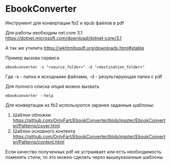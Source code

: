 # EbookConverter
Инструмент для конвертации fb2 и epub файлов в pdf

Для работы необходим net.core 3.1 https://dotnet.microsoft.com/download/dotnet-core/3.1

А так же утилита https://wkhtmltopdf.org/downloads.html#stable

Пример вызова сервиса
```
ebookconverter -s "<source_folder>" -d "<destination_folder>"
```
Где -s - папка и исходными файлами, -d - результирующая папка с pdf

Для полного списка опций можно вызвать 

```
ebookconverter --help
```

Для конвертации из fb2 используются заранее заданные шаблоны:

1. Шаблон обложки https://github.com/OnlyFart/EbookConverter/blob/master/EbookConverter/Patterns/cover.html
2. Шаблон основного контента https://github.com/OnlyFart/EbookConverter/blob/master/EbookConverter/Patterns/content.html

Если качество полученных pdf не устраивает или есть необходимость поменять стили, то это можно сделать через вышеуказанные шаблоны
